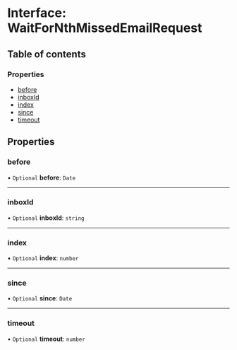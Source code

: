 # Interface: WaitForNthMissedEmailRequest

## Table of contents

### Properties

- [before](WaitForNthMissedEmailRequest.md#before)
- [inboxId](WaitForNthMissedEmailRequest.md#inboxid)
- [index](WaitForNthMissedEmailRequest.md#index)
- [since](WaitForNthMissedEmailRequest.md#since)
- [timeout](WaitForNthMissedEmailRequest.md#timeout)

## Properties

### before

• `Optional` **before**: `Date`

___

### inboxId

• `Optional` **inboxId**: `string`

___

### index

• `Optional` **index**: `number`

___

### since

• `Optional` **since**: `Date`

___

### timeout

• `Optional` **timeout**: `number`
